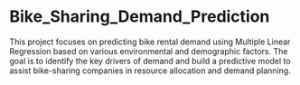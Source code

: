 # Bike_Sharing_Demand_Prediction
This project focuses on predicting bike rental demand using Multiple Linear Regression based on various environmental and demographic factors. The goal is to identify the key drivers of demand and build a predictive model to assist bike-sharing companies in resource allocation and demand planning.
